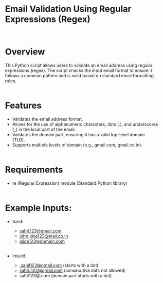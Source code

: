 
# Email Validation Using Regular Expressions (Regex)<br><br>

# Overview<br>
This Python script allows users to validate an email address using regular expressions (regex). The script checks the input email format to ensure it follows a common pattern and is valid based on standard email formatting rules.<br><br>

# Features<br>
- Validates the email address format.<br>
- Allows for the use of alphanumeric characters, dots (.), and underscores (_) in the local part of the email.<br>
- Validates the domain part, ensuring it has a valid top-level domain (TLD).<br>
- Supports multiple levels of domain (e.g., gmail.com, gmail.co.in).<br><br>

# Requirements<br>
- re (Regular Expression) module (Standard Python library)<br><br>

# Example Inputs:<br>
- Valid:<br>
  - sahil.123@gmail.com<br>
  - john_doe123@mail.co.in<br>
  - alice123@domain.com<br><br>
  
- Invalid:<br>
  - .sahil123@gmail.com (starts with a dot)<br>
  - sahil..123@gmail.com (consecutive dots not allowed)<br>
  - sahil123@.com (domain part starts with a dot)<br>

